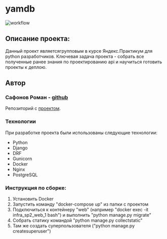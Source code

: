 # yamdb
![workflow](https://github.com/SafonovRoman/yamdb_final/actions/workflows/yamdb.yaml/badge.svg)

## Описание проекта:

Данный проект являетсягрупповым в курсе Яндекс.Практикум для python разработчиков. Ключевая задача проекта - собрать все полученные ранее знания по проектированию api и научиться готовить проекты к деплою.

## Автор
### Сафонов Роман - [github](https://github.com/SafonovRoman/)

Репозиторий с [проектом](https://github.com/SafonovRoman/infra_sp2).

### Технологии

При разработке проекта были использованы следующие технологии:

* Python
* Django
* DRF
* Gunicorn
* Docker
* Nginx
* PostgreSQL

### Инструкция по сборке:
1. Установить Docker
2. Запустить команду "docker-compose up" из папки с проектом
3. Подключиться к контейнеру "web" (например "docker exec -it infra_sp2_web_1 bash") и выполнить "python manage.py migrate"
4. Собрать статику командой "python manage.py collectstatic"
5. Там же создать суперпользователя ("python manage.py createsuperuser")



